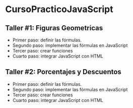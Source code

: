 # CursoPracticoJavaScript

## Taller #1: Figuras Geometricas

- Primer paso: definir las fórmulas.
- Segundo paso: implementar las fórmulas en JavaScript
- Tercer paso: crear funciones
- Cuarto paso: integrar JavaScript con HTML

## Taller #2: Porcentajes y Descuentos

- Primer paso: definir las fórmulas.
- Segundo paso: implementar las fórmulas en JavaScript
- Tercer paso: crear funciones
- Cuarto paso: integrar JavaScript con HTML